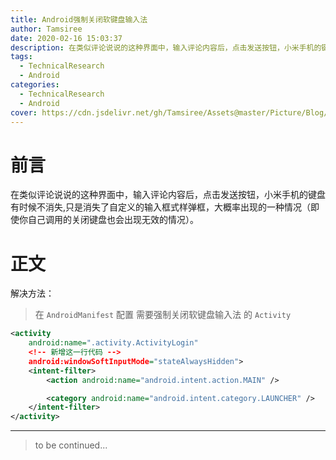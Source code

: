 ```yaml
---
title: Android强制关闭软键盘输入法
author: Tamsiree
date: 2020-02-16 15:03:37
description: 在类似评论说说的这种界面中，输入评论内容后，点击发送按钮，小米手机的键盘有时候不消失,只是消失了自定义的输入框式样弹框，大概率出现的一种情况（即使你自己调用的关闭键盘也会出现无效的情况）。
tags:
  - TechnicalResearch
  - Android
categories:
  - TechnicalResearch
  - Android
cover: https://cdn.jsdelivr.net/gh/Tamsiree/Assets@master/Picture/Blog/Cover/20170812142435mxeUN.jpeg
---
```

# 前言
在类似评论说说的这种界面中，输入评论内容后，点击发送按钮，小米手机的键盘有时候不消失,只是消失了自定义的输入框式样弹框，大概率出现的一种情况（即使你自己调用的关闭键盘也会出现无效的情况）。

# 正文
解决方法：

> 在 `AndroidManifest` 配置 需要强制关闭软键盘输入法 的 `Activity`  

```xml
<activity
    android:name=".activity.ActivityLogin"
    <!-- 新增这一行代码 -->
    android:windowSoftInputMode="stateAlwaysHidden">
    <intent-filter>
        <action android:name="android.intent.action.MAIN" />

        <category android:name="android.intent.category.LAUNCHER" />
    </intent-filter>
</activity>
```


---
> to be continued...
